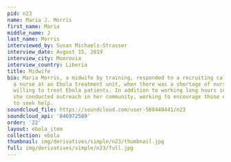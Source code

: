 ```yaml
---
pid: n23
name: Maria J. Morris
first_name: Maria
middle_name: J
last_name: Morris
interviewed_by: Susan Michaels-Strasser
interview_date: August 15, 2019
interview_city: Monrovia
interview_country: Liberia
title: Midwife
bio: Maria Morris, a midwife by training, responded to a recruiting call to work as
  a nurse at an Ebola treatment unit, when there was a shortage of nurses who were
  willing to treat Ebola patients. In addition to working long hours in the unit,
  she conducted outreach in her community, working to encourage those exhibiting symptoms
  to seek help.
soundcloud_file: https://soundcloud.com/user-568440441/n23
soundcloud_api: '846972589'
order: '22'
layout: ebola_item
collection: ebola
thumbnail: img/derivatives/simple/n23/thumbnail.jpg
full: img/derivatives/simple/n23/full.jpg
---
```

